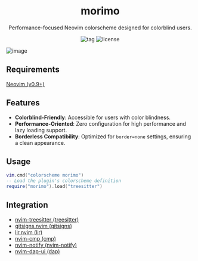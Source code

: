 <h1 align="center">morimo</h1>
<div align="center">
  <p>Performance-focused Neovim colorscheme designed for colorblind users.</p>
  <img alt="tag" src="https://img.shields.io/github/v/tag/ttak0422/morimo?style=for-the-badge&label=latest%20tag&color=orange">
  <img alt="license" src="https://img.shields.io/github/license/ttak0422/morimo?style=for-the-badge">
</div>

![image](https://github.com/ttak0422/morimo/assets/15827817/8ec442bb-47d2-4fc9-b505-477394b3ee7b)

## Requirements

[Neovim (v0.9+)](https://github.com/neovim/neovim)

## Features

- **Colorblind-Friendly**: Accessible for users with color blindness.
- **Performance-Oriented**: Zero configuration for high performance and lazy loading support.
- **Borderless Compatibility**: Optimized for `border=none` settings, ensuring a clean appearance.

## Usage

```lua
vim.cmd("colorscheme morimo")
-- Load the plugin's colorscheme definition
require("morimo").load("treesitter")
```

## Integration 

- [nvim-treesitter (treesitter)](https://github.com/nvim-treesitter/nvim-treesitter)
- [gitsigns.nvim (gitsigns)](https://github.com/lewis6991/gitsigns.nvim)
- [lir.nvim (lir)](https://github.com/tamago324/lir.nvim)
- [nvim-cmp (cmp)](https://github.com/hrsh7th/nvim-cmp)
- [nvim-notify (nvim-notify)](https://github.com/rcarriga/nvim-notify)
- [nvim-dap-ui (dap)](https://github.com/rcarriga/nvim-dap-ui)
